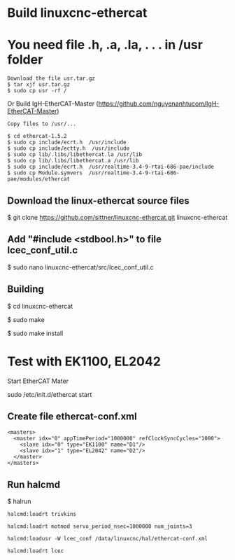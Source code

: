 # Build linuxcnc-ethercat

# You need file .h, .a, .la, . . . in /usr folder

    Download the file usr.tar.gz 
    $ tar xjf usr.tar.gz
    $ sudo cp usr -rf /
Or
    Build IgH-EtherCAT-Master (https://github.com/nguyenanhtucom/IgH-EtherCAT-Master)
    
    Copy files to /usr/...
    
    $ cd ethercat-1.5.2
    $ sudo cp include/ecrt.h  /usr/include
    $ sudo cp include/ectty.h  /usr/include
    $ sudo cp lib/.libs/libethercat.la /usr/lib
    $ sudo cp lib/.libs/libethercat.a /usr/lib
    $ sudo cp include/ecrt.h  /usr/realtime-3.4-9-rtai-686-pae/include
    $ sudo cp Module.symvers  /usr/realtime-3.4-9-rtai-686-pae/modules/ethercat

## Download the linux-ethercat source files

$ git clone https://github.com/sittner/linuxcnc-ethercat.git linuxcnc-ethercat

## Add "#include <stdbool.h>" to file lcec_conf_util.c

$ sudo nano linuxcnc-ethercat/src/lcec_conf_util.c

## Building

$ cd linuxcnc-ethercat 

$ sudo make

$ sudo make install

# Test with EK1100, EL2042

Start EtherCAT Mater

sudo /etc/init.d/ethercat start

## Create file ethercat-conf.xml

    <masters>  
      <master idx="0" appTimePeriod="1000000" refClockSyncCycles="1000">
        <slave idx="0" type="EK1100" name="D1"/>
        <slave idx="1" type="EL2042" name="D2"/>
      </master>
    </masters>

## Run halcmd

$ halrun

    halcmd:loadrt trivkins

    halcmd:loadrt motmod servo_period_nsec=1000000 num_joints=3

    halcmd:loadusr -W lcec_conf /data/linuxcnc/hal/ethercat-conf.xml

    halcmd:loadrt lcec




